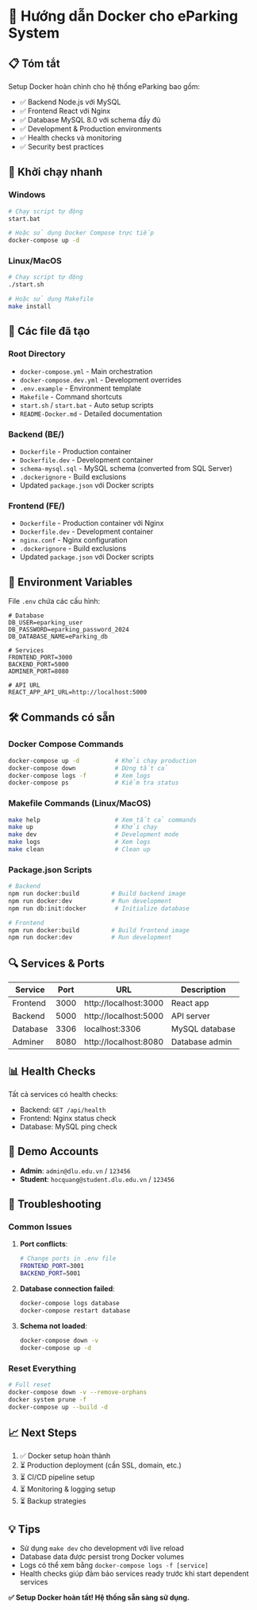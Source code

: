 # 🐳 Hướng dẫn Docker cho eParking System

## 📋 Tóm tắt

Setup Docker hoàn chình cho hệ thống eParking bao gồm:

- ✅ Backend Node.js với MySQL
- ✅ Frontend React với Nginx
- ✅ Database MySQL 8.0 với schema đầy đủ
- ✅ Development & Production environments
- ✅ Health checks và monitoring
- ✅ Security best practices

## 🚀 Khởi chạy nhanh

### Windows

```bash
# Chạy script tự động
start.bat

# Hoặc sử dụng Docker Compose trực tiếp
docker-compose up -d
```

### Linux/MacOS

```bash
# Chạy script tự động
./start.sh

# Hoặc sử dụng Makefile
make install
```

## 📁 Các file đã tạo

### Root Directory

- `docker-compose.yml` - Main orchestration
- `docker-compose.dev.yml` - Development overrides
- `.env.example` - Environment template
- `Makefile` - Command shortcuts
- `start.sh` / `start.bat` - Auto setup scripts
- `README-Docker.md` - Detailed documentation

### Backend (BE/)

- `Dockerfile` - Production container
- `Dockerfile.dev` - Development container
- `schema-mysql.sql` - MySQL schema (converted from SQL Server)
- `.dockerignore` - Build exclusions
- Updated `package.json` với Docker scripts

### Frontend (FE/)

- `Dockerfile` - Production container với Nginx
- `Dockerfile.dev` - Development container
- `nginx.conf` - Nginx configuration
- `.dockerignore` - Build exclusions
- Updated `package.json` với Docker scripts

## 🔧 Environment Variables

File `.env` chứa các cấu hình:

```env
# Database
DB_USER=eparking_user
DB_PASSWORD=eparking_password_2024
DB_DATABASE_NAME=eParking_db

# Services
FRONTEND_PORT=3000
BACKEND_PORT=5000
ADMINER_PORT=8080

# API URL
REACT_APP_API_URL=http://localhost:5000
```

## 🛠️ Commands có sẵn

### Docker Compose Commands

```bash
docker-compose up -d          # Khởi chạy production
docker-compose down           # Dừng tất cả
docker-compose logs -f        # Xem logs
docker-compose ps             # Kiểm tra status
```

### Makefile Commands (Linux/MacOS)

```bash
make help                     # Xem tất cả commands
make up                       # Khởi chạy
make dev                      # Development mode
make logs                     # Xem logs
make clean                    # Clean up
```

### Package.json Scripts

```bash
# Backend
npm run docker:build         # Build backend image
npm run docker:dev           # Run development
npm run db:init:docker        # Initialize database

# Frontend
npm run docker:build         # Build frontend image
npm run docker:dev           # Run development
```

## 🔍 Services & Ports

| Service  | Port | URL                   | Description    |
| -------- | ---- | --------------------- | -------------- |
| Frontend | 3000 | http://localhost:3000 | React app      |
| Backend  | 5000 | http://localhost:5000 | API server     |
| Database | 3306 | localhost:3306        | MySQL database |
| Adminer  | 8080 | http://localhost:8080 | Database admin |

## 📊 Health Checks

Tất cả services có health checks:

- Backend: `GET /api/health`
- Frontend: Nginx status check
- Database: MySQL ping check

## 🔐 Demo Accounts

- **Admin**: `admin@dlu.edu.vn` / `123456`
- **Student**: `hocquang@student.dlu.edu.vn` / `123456`

## 🐛 Troubleshooting

### Common Issues

1. **Port conflicts**:

   ```bash
   # Change ports in .env file
   FRONTEND_PORT=3001
   BACKEND_PORT=5001
   ```

2. **Database connection failed**:

   ```bash
   docker-compose logs database
   docker-compose restart database
   ```

3. **Schema not loaded**:
   ```bash
   docker-compose down -v
   docker-compose up -d
   ```

### Reset Everything

```bash
# Full reset
docker-compose down -v --remove-orphans
docker system prune -f
docker-compose up --build -d
```

## 📈 Next Steps

1. ✅ Docker setup hoàn thành
2. ⏳ Production deployment (cần SSL, domain, etc.)
3. ⏳ CI/CD pipeline setup
4. ⏳ Monitoring & logging setup
5. ⏳ Backup strategies

## 💡 Tips

- Sử dụng `make dev` cho development với live reload
- Database data được persist trong Docker volumes
- Logs có thể xem bằng `docker-compose logs -f [service]`
- Health checks giúp đảm bảo services ready trước khi start dependent services

**✅ Setup Docker hoàn tất! Hệ thống sẵn sàng sử dụng.**
